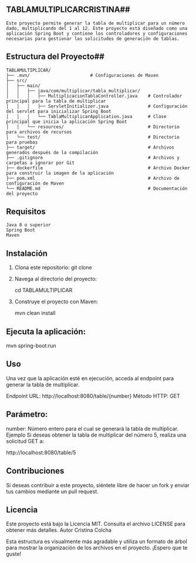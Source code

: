 ## TABLAMULTIPLICARCRISTINA## 

    Este proyecto permite generar la tabla de multiplicar para un número dado, multiplicando del 1 al 12. Este proyecto está diseñado como una aplicación Spring Boot y contiene los controladores y configuraciones necesarias para gestionar las solicitudes de generación de tablas.

## Estructura del Proyecto## 

    TABLAMULTIPLICAR/
    ├── .mvn/                       # Configuraciones de Maven 
    ├── src/
    │   ├── main/
    │   │   ├── java/com/multiplicar/tabla_multiplicar/
    │   │   │   ├── MultiplicacionTablaController.java    # Controlador principal para la tabla de multiplicar
    │   │   │   ├── ServletInitializer.java               # Configuración del servlet para inicializar Spring Boot
    │   │   │   └── TablaMultiplicarApplication.java      # Clase principal que inicia la aplicación Spring Boot
    │   │   └── resources/                                # Directorio para archivos de recursos
    │   └── test/                                         # Directorio para pruebas
    ├── target/                                           # Archivos generados después de la compilación
    ├── .gitignore                                        # Archivos y carpetas a ignorar por Git
    ├── dockerfile                                        # Archivo Docker para construir la imagen de la aplicación
    ├── pom.xml                                           # Archivo de configuración de Maven
    └── README.md                                         # Documentación del proyecto

## Requisitos ##
    Java 8 o superior
    Spring Boot
    Maven
## Instalación
1. Clona este repositorio:
   git clone 
2. Navega al directorio del proyecto:

   cd TABLAMULTIPLICAR
3. Construye el proyecto con Maven:

   mvn clean install
## Ejecuta la aplicación:

   mvn spring-boot:run
## Uso
Una vez que la aplicación esté en ejecución, acceda al endpoint para generar la tabla de multiplicar.

   Endpoint
   URL: http://localhost:8080/table/{number}
   Método HTTP: GET
## Parámetro:
   number: Número entero para el cual se generará la tabla de multiplicar.
   Ejemplo
   Si deseas obtener la tabla de multiplicar del número 5, realiza una solicitud GET a:
   
   http://localhost:8080/table/5

## Contribuciones
   Si deseas contribuir a este proyecto, siéntete libre de hacer un fork y enviar tus cambios mediante un pull request.

## Licencia
   Este proyecto está bajo la Licencia MIT. Consulta el archivo LICENSE para obtener más detalles.
   Autor
   Cristina Colcha

   Esta estructura es visualmente más agradable y utiliza un formato de árbol para mostrar la organización de los archivos en el proyecto. ¡Espero que te guste!










